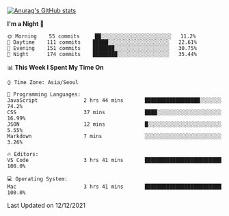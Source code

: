 
<!--
**BHyeonKim/BHyeonKim** is a ✨ _special_ ✨ repository because its `README.md` (this file) appears on your GitHub profile.

Here are some ideas to get you started:

- 🔭 I’m currently working on ...
- 🌱 I’m currently learning ...
- 👯 I’m looking to collaborate on ...
- 🤔 I’m looking for help with ...
- 💬 Ask me about ...
- 📫 How to reach me: ...
- 😄 Pronouns: ...
- ⚡ Fun fact: ...
-->
[![Anurag's GitHub stats](https://github-readme-stats.vercel.app/api?username=BHyeonKim&show_icons=true&theme=dark)
](https://github.com/anuraghazra/github-readme-stats)
<!--START_SECTION:waka-->
**I'm a Night 🦉** 

```text
🌞 Morning    55 commits     ██░░░░░░░░░░░░░░░░░░░░░░░   11.2% 
🌆 Daytime    111 commits    █████░░░░░░░░░░░░░░░░░░░░   22.61% 
🌃 Evening    151 commits    ███████░░░░░░░░░░░░░░░░░░   30.75% 
🌙 Night      174 commits    ████████░░░░░░░░░░░░░░░░░   35.44%

```


📊 **This Week I Spent My Time On** 

```text
⌚︎ Time Zone: Asia/Seoul

💬 Programming Languages: 
JavaScript               2 hrs 44 mins       ██████████████████░░░░░░░   74.2% 
CSS                      37 mins             ████░░░░░░░░░░░░░░░░░░░░░   16.99% 
JSON                     12 mins             █░░░░░░░░░░░░░░░░░░░░░░░░   5.55% 
Markdown                 7 mins              ░░░░░░░░░░░░░░░░░░░░░░░░░   3.26%

🔥 Editors: 
VS Code                  3 hrs 41 mins       █████████████████████████   100.0%

💻 Operating System: 
Mac                      3 hrs 41 mins       █████████████████████████   100.0%

```


 Last Updated on 12/12/2021
<!--END_SECTION:waka-->

